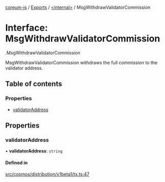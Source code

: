 [coreum-js](../README.md) / [Exports](../modules.md) / [<internal\>](../modules/internal_.md) / MsgWithdrawValidatorCommission

# Interface: MsgWithdrawValidatorCommission

[<internal>](../modules/internal_.md).MsgWithdrawValidatorCommission

MsgWithdrawValidatorCommission withdraws the full commission to the validator
address.

## Table of contents

### Properties

- [validatorAddress](internal_.MsgWithdrawValidatorCommission-1.md#validatoraddress)

## Properties

### validatorAddress

• **validatorAddress**: `string`

#### Defined in

[src/cosmos/distribution/v1beta1/tx.ts:47](https://github.com/PyramydLabs/coreum-js/blob/1b17c7f/src/cosmos/distribution/v1beta1/tx.ts#L47)
